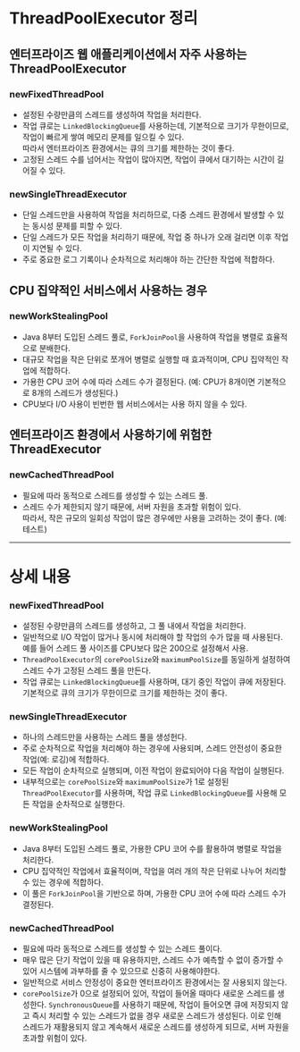 # ThreadPoolExecutor 정리

## 엔터프라이즈 웹 애플리케이션에서 자주 사용하는 ThreadPoolExecutor

### newFixedThreadPool
- 설정된 수량만큼의 스레드를 생성하여 작업을 처리한다.
- 작업 큐로는 `LinkedBlockingQueue`를 사용하는데, 기본적으로 크기가 무한이므로, 작업이 빠르게 쌓여 메모리 문제를 일으킬 수 있다.  
따라서 엔터프라이즈 환경에서는 큐의 크기를 제한하는 것이 좋다.
- 고정된 스레드 수를 넘어서는 작업이 많아지면, 작업이 큐에서 대기하는 시간이 길어질 수 있다.

### newSingleThreadExecutor
- 단일 스레드만을 사용하여 작업을 처리하므로, 다중 스레드 환경에서 발생할 수 있는 동시성 문제를 피할 수 있다.
- 단일 스레드가 모든 작업을 처리하기 때문에, 작업 중 하나가 오래 걸리면 이후 작업이 지연될 수 있다.
- 주로 중요한 로그 기록이나 순차적으로 처리해야 하는 간단한 작업에 적합하다.

## CPU 집약적인 서비스에서 사용하는 경우

### newWorkStealingPool
- Java 8부터 도입된 스레드 풀로, `ForkJoinPool`을 사용하여 작업을 병렬로 효율적으로 분배한다.
- 대규모 작업을 작은 단위로 쪼개어 병렬로 실행할 때 효과적이며, CPU 집약적인 작업에 적합하다.
- 가용한 CPU 코어 수에 따라 스레드 수가 결정된다. (예: CPU가 8개이면 기본적으로 8개의 스레드가 생성된다.)
- CPU보다 I/O 사용이 빈번한 웹 서비스에서는 사용 하지 않을 수 있다.

## 엔터프라이즈 환경에서 사용하기에 위험한 ThreadExecutor

### newCachedThreadPool
- 필요에 따라 동적으로 스레드를 생성할 수 있는 스레드 풀.
- 스레드 수가 제한되지 않기 때문에, 서버 자원을 초과할 위험이 있다.  
따라서, 작은 규모의 일회성 작업이 많은 경우에만 사용을 고려하는 것이 좋다. (예: 테스트)

---

# 상세 내용

### newFixedThreadPool
- 설정된 수량만큼의 스레드를 생성하고, 그 풀 내에서 작업을 처리한다.
- 일반적으로 I/O 작업이 많거나 동시에 처리해야 할 작업의 수가 많을 때 사용된다. 예를 들어 스레드 풀 사이즈를 CPU보다 많은 200으로 설정해서 사용.
- `ThreadPoolExecutor`의 `corePoolSize`와 `maximumPoolSize`를 동일하게 설정하여 스레드 수가 고정된 스레드 풀을 만든다.
- 작업 큐로는 `LinkedBlockingQueue`를 사용하며, 대기 중인 작업이 큐에 저장된다. 기본적으로 큐의 크기가 무한이므로 크기를 제한하는 것이 좋다.

### newSingleThreadExecutor
- 하나의 스레드만을 사용하는 스레드 풀을 생성헌다.
- 주로 순차적으로 작업을 처리해야 하는 경우에 사용되며, 스레드 안전성이 중요한 작업(예: 로깅)에 적합하다.
- 모든 작업이 순차적으로 실행되며, 이전 작업이 완료되어야 다음 작업이 실행된다.
- 내부적으로는 `corePoolSize`와 `maximumPoolSize`가 1로 설정된 `ThreadPoolExecutor`를 사용하며, 작업 큐로 `LinkedBlockingQueue`를 사용해 모든 작업을 순차적으로 실행한다.

### newWorkStealingPool
- Java 8부터 도입된 스레드 풀로, 가용한 CPU 코어 수를 활용하여 병렬로 작업을 처리한다.
- CPU 집약적인 작업에서 효율적이며, 작업을 여러 개의 작은 단위로 나누어 처리할 수 있는 경우에 적합하다.
- 이 풀은 `ForkJoinPool`을 기반으로 하며, 가용한 CPU 코어 수에 따라 스레드 수가 결정된다.

### newCachedThreadPool
- 필요에 따라 동적으로 스레드를 생성할 수 있는 스레드 풀이다.
- 매우 많은 단기 작업이 있을 때 유용하지만, 스레드 수가 예측할 수 없이 증가할 수 있어 시스템에 과부하를 줄 수 있으므로 신중히 사용해야한다.
- 일반적으로 서비스 안정성이 중요한 엔터프라이즈 환경에서는 잘 사용되지 않는다.
- `corePoolSize`가 0으로 설정되어 있어, 작업이 들어올 때마다 새로운 스레드를 생성한다. `SynchronousQueue`를 사용하기 때문에, 작업이 들어오면 큐에 저장되지 않고 즉시 처리할 수 있는 스레드가 없을 경우 새로운 스레드가 생성된다. 이로 인해 스레드가 재활용되지 않고 계속해서 새로운 스레드를 생성하게 되므로, 서버 자원을 초과할 위험이 있다.
